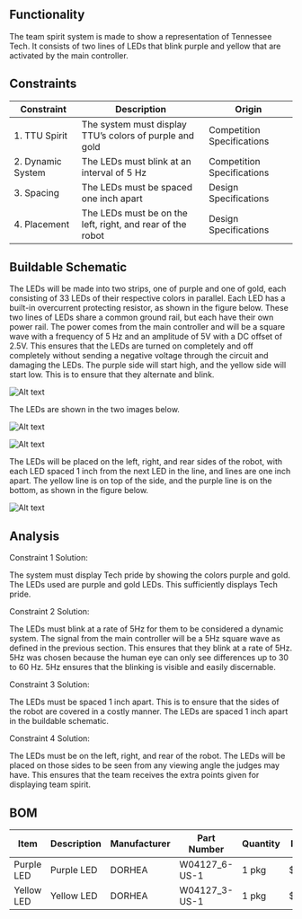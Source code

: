 ## Functionality

The team spirit system is made to show a representation of Tennessee Tech. It consists of two lines of LEDs that blink purple and yellow that are activated by the main controller.

## Constraints

| Constraint | Description | Origin |
|---------------|-----------------|---------|
| 1. TTU Spirit | The system must display TTU’s colors of purple and gold | Competition Specifications |
| 2. Dynamic System | The LEDs must blink at an interval of 5 Hz | Competition Specifications |
| 3. Spacing | The LEDs must be spaced one inch apart | Design Specifications |
| 4. Placement | The LEDs must be on the left, right, and rear of the robot | Design Specifications |

## Buildable Schematic

The LEDs will be made into two strips, one of purple and one of gold, each consisting of 33 LEDs of their respective colors in parallel. Each LED has a built-in overcurrent protecting resistor, as shown in the figure below. These two lines of LEDs share a common ground rail, but each have their own power rail. The power comes from the main controller and will be a square wave with a frequency of 5 Hz and an amplitude of 5V with a DC offset of 2.5V. This ensures that the LEDs are turned on completely and off completely without sending a negative voltage through the circuit and damaging the LEDs. The purple side will start high, and the yellow side will start low. This is to ensure that they alternate and blink. 

![Alt text](https://github.com/cebttu/CapstoneTeam1/blob/aConorOrr-signoff-Navigation/Documentation/Signoffs/Team%20Spirit/Spirit%20System%20Circuit.png)

The LEDs are shown in the two images below.

![Alt text](https://github.com/cebttu/CapstoneTeam1/blob/aConorOrr-signoff-Navigation/Documentation/Signoffs/Team%20Spirit/LED%20spec%20sheet.jpg)

![Alt text](https://github.com/cebttu/CapstoneTeam1/blob/aConorOrr-signoff-Navigation/Documentation/Signoffs/Team%20Spirit/LEDs.jpg)

The LEDs will be placed on the left, right, and rear sides of the robot, with each LED spaced 1 inch from the next LED in the line, and lines are one inch apart. The yellow line is on top of the side, and the purple line is on the bottom, as shown in the figure below.

![Alt text]()

## Analysis

Constraint 1 Solution:

The system must display Tech pride by showing the colors purple and gold. The LEDs used are purple and gold LEDs. This sufficiently displays Tech pride.

Constraint 2 Solution: 

The LEDs must blink at a rate of 5Hz for them to be considered a dynamic system. The signal from the main controller will be a 5Hz square wave as defined in the previous section. This ensures that they blink at a rate of 5Hz. 5Hz was chosen because the human eye can only see differences up to 30 to 60 Hz. 5Hz ensures that the blinking is visible and easily discernable.

Constraint 3 Solution:

The LEDs must be spaced 1 inch apart. This is to ensure that the sides of the robot are covered in a costly manner. The LEDs are spaced 1 inch apart in the buildable schematic.

Constraint 4 Solution:

The LEDs must be on the left, right, and rear of the robot. The LEDs will be placed on those sides to be seen from any viewing angle the judges may have. This ensures that the team receives the extra points given for displaying team spirit.

## BOM

| Item | Description | Manufacturer | Part Number | Quantity | Price | Total |
|--------|-----------------|-------------------|-------------------|-------------|--------|--------|
| Purple LED | Purple LED | DORHEA | W04127_6-US-1 | 1 pkg | $7.99 | $7.99 |
| Yellow LED | Yellow LED | DORHEA | W04127_3-US-1 | 1 pkg | $7.99 | $7.99 |
